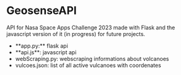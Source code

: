 # GeosenseAPI
API for Nasa Space Apps Challenge 2023 made with Flask and the javascript version of it (in progress) for future projects.
<ul>
  <li>**app.py:** flask api</li>
  <li>**api.js**: javascript api</li>
  <li>webScraping.py: webscraping informations about volcanoes</li>
  <li>vulcoes.json: list of all active vulcanoes with coordenates</li>
</ul>
